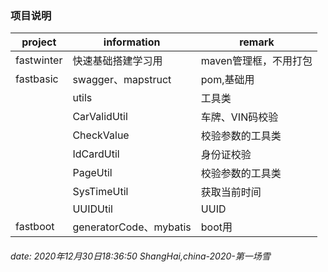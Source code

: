 ### 项目说明
project | information | remark
-------|-------| -----|
fastwinter|快速基础搭建学习用|maven管理框，不用打包
fastbasic|swagger、mapstruct |pom,基础用
 |  |utils| 工具类
  |  | CarValidUtil| 车牌、VIN码校验
  |  | CheckValue| 校验参数的工具类
  |  | IdCardUtil| 身份证校验
  |  | PageUtil| 校验参数的工具类
  |  | SysTimeUtil| 获取当前时间 
  |  | UUIDUtil| UUID |  | | 
 fastboot |generatorCode、mybatis | boot用




###### date: 2020年12月30日18:36:50  ShangHai,china-2020-第一场雪